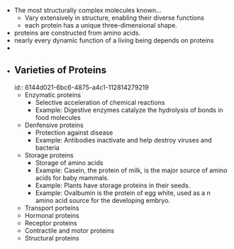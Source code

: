 - The most structurally complex molecules known...
	- Vary extensively in structure, enabling their diverse functions
	- each protein has a unique three-dimensional shape.
- proteins are constructed from amino acids.
- nearly every dynamic function of a living being depends on proteins
-
- ## Varieties of Proteins
  id:: 6144d021-6bc6-4875-a4c1-112814279219
	- Enzymatic proteins
		- Selective acceleration of chemical reactions
		- Example: Digestive enzymes catalyze the hydrolysis of bonds in food molecules
	- Denfensive proteins
		- Protection against disease
		- Example: Antibodies inactivate and help destroy viruses and bacteria
	- Storage proteins
		- Storage of amino acids
		- Example: Casein, the protein of milk, is the major source of amino acids for baby mammals.
		- Example: Plants have storage proteins in their seeds.
		- Example: Ovalbumin is the protein of egg white, used as a n amino acid source for the developing embryo.
	- Transport porteins
	- Hormonal proteins
	- Receptor proteins
	- Contractile and motor proteins
	- Structural proteins